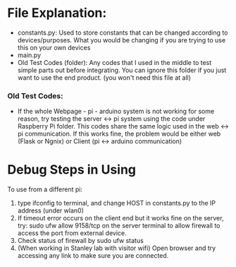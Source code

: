 # File Explanation:
- constants.py: Used to store constants that can be changed according to devices/purposes. What you would be changing if you are trying to use this on your own devices
- main.py
- Old Test Codes (folder): Any codes that I used in the middle to test simple parts out before integrating. You can ignore this folder if you just want to use the end product. (you won't need this file at all)
### Old Test Codes:
- If the whole Webpage - pi - arduino system is not working for some reason, try testing the server <-> pi system using the code under Raspberry Pi folder. This codes share the same logic used in the web <-> pi communication. If this works fine, the problem would be either web (Flask or Ngnix) or Client (pi <-> arduino communication)
    
    
# Debug Steps in Using
To use from a different pi:
1. type ifconfig to terminal, and change HOST in constants.py to the IP address (under wlan0)
2. If timeout error occurs on the client end but it works fine on the server, try: sudo ufw allow 9158/tcp on the server terminal to allow firewall to access the port from external device.
3. Check status of firewall by sudo ufw status
4. (When working in Stanley lab with visitor wifi) Open browser and try accessing any link to make sure you are connected.
